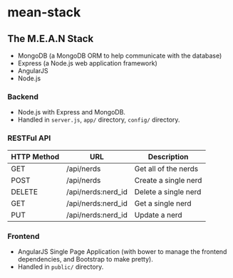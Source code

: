 # mean-stack

## The M.E.A.N Stack
* MongoDB (a MongoDB ORM to help communicate with the database)
* Express (a Node.js web application framework)
* AngularJS
* Node.js

### Backend
* Node.js with Express and MongoDB.
* Handled in `server.js`, `app/` directory, `config/` directory.

### RESTFul API
| HTTP Method  | URL                | Description          |
| ------------ | ------------------ | -------------------- |
| GET          | /api/nerds         | Get all of the nerds |
| POST         | /api/nerds         | Create a single nerd |
| DELETE       | /api/nerds:nerd_id | Delete a single nerd |
| GET          | /api/nerds:nerd_id | Get a single nerd    |
| PUT          | /api/nerds:nerd_id | Update a nerd        |

### Frontend
* AngularJS Single Page Application (with bower to manage the frontend dependencies, and Bootstrap to make pretty).
* Handled in `public/` directory.

